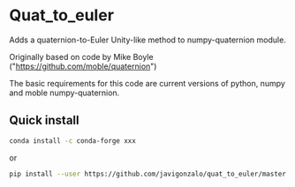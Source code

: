 # Quat_to_euler
Adds a quaternion-to-Euler Unity-like method to numpy-quaternion module.

Originally based on code by Mike Boyle ("https://github.com/moble/quaternion")

The basic requirements for this code are current versions of python, numpy and 
moble numpy-quaternion.

## Quick install
```sh
conda install -c conda-forge xxx
```

or

```sh
pip install --user https://github.com/javigonzalo/quat_to_euler/master.git
```
